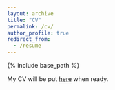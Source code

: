 ```yaml
---
layout: archive
title: "CV"
permalink: /cv/
author_profile: true
redirect_from:
  - /resume
---
```


{% include base_path %}

My CV will be put [here](https://wang-kewei.github.io/cv/CV.pdf) when ready.
